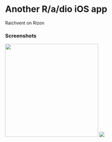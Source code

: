 # Another R/a/dio iOS app

Raichvent on Rizon

### Screenshots

<img src="https://raik.cc/s/8XWXqRdr.png" width="300">
<img src="https://raik.cc/s/lx3E2UyW.png">
